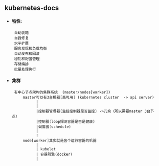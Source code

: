 ## kubernetes-docs

+ #### 特性:
       自动装箱
       自我修复
       水平扩展
       服务发现和负载均衡
       自动发布和回滚
       秘钥和配置管理
       存储编排
       批量处理执行

+ #### 集群
       有中心节点架构的集群系统  (master/nodes[worker])  
           master可以有3台机器[高可用] (kubernetes cluster  -> api server)
                 |
                 |
                 |控制器管理器(监控控制器是否监控) ->冗余（所以需要master 3台节点）
                 |控制器(loop探测容器是否是健康)
                 |调度器(schedule)
                 |
                 !
           node[worker]其实就是各个运行容器的机器
                 |
                 | kubelet
                 | 容器引擎(docker)
                 |